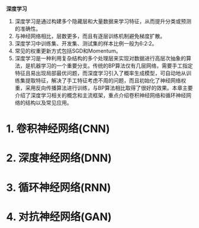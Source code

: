 **深度学习**
1. 深度学习是通过构建多个隐藏层和大量数据来学习特征，从而提升分类或预测的准确性。
2. 与神经网络相比，层数更多，而且有逐层训练机制避免梯度扩散。
3. 深度学习中训练集、开发集、测试集的样本比例一般为6:2:2。
4. 常见的权重更新方式包括SGD和Momentum。
5. 深度学习是一种利用复杂结构的多个处理层来实现对数据进行高层次抽象的算法，是机器学习的一个重要分支。传统的BP算法仅有几层网络，需要手工指定特征且易出现局部最优问题，而深度学习引入了概率生成模型，可自动地从训练集提取特征，解决了手工特征考虑不周的问题，而且初始化了神经网络权重，采用反向传播算法进行训练，与BP算法相比取得了很好的效果。本章主要介绍了深度学习相关的概念和主流框架，重点介绍卷积神经网络和循环神经网络的结构以及常见应用。

# 1. 卷积神经网络(CNN) 
# 2. 深度神经网络(DNN) 
# 3. 循环神经网络(RNN) 
# 4. 对抗神经网络(GAN) 